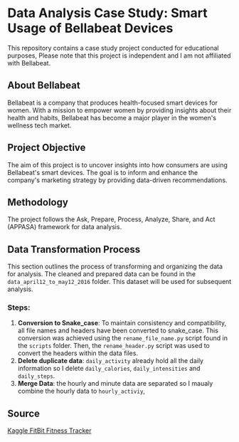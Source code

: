 # Data Analysis Case Study: Smart Usage of Bellabeat Devices
This repository contains a case study project conducted for educational purposes, Please note that this project is independent and I am not affiliated with Bellabeat.


## About Bellabeat
Bellabeat is a company that produces health-focused smart devices for women. With a mission to empower women by providing insights about their health and habits, Bellabeat has become a major player in the women's wellness tech market.

## Project Objective
The aim of this project is to uncover insights into how consumers are using Bellabeat's smart devices. The goal is to inform and enhance the company's marketing strategy by providing data-driven recommendations.

## Methodology
The project follows the Ask, Prepare, Process, Analyze, Share, and Act (APPASA) framework for data analysis.

## Data Transformation Process
This section outlines the process of transforming and organizing the data for analysis. The cleaned and prepared data can be found in the `data_april12_to_may12_2016` folder. This dataset will be used for subsequent analysis.

  ### Steps:
  1. **Conversion to Snake_case**: To maintain consistency and compatibility, all file names and headers have been converted to snake_case. This conversion was achieved using the `rename_file_name.py` script found   in the `scripts` folder. Then, the `rename_header.py` script was used to convert the headers within the data files.
  2. **Delete duplicate data**: `daily_activity` already hold all the daily information so I delete `daily_calories`, `daily_intensities` and `daily_steps`.
  3. **Merge Data**: the hourly and minute data are separated so I maualy combine the hourly data to `hourly_activiy`,
## Source
[Kaggle FitBit Fitness Tracker](https://www.kaggle.com/datasets/arashnic/fitbit)
